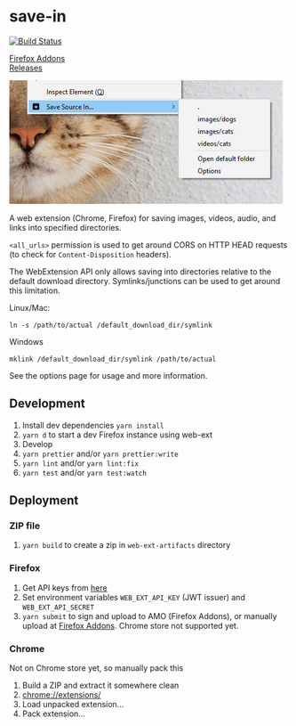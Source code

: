 # save-in

[![Build Status](https://travis-ci.org/gyng/save-in.svg?branch=master)](https://travis-ci.org/gyng/save-in)

[Firefox Addons](https://addons.mozilla.org/en-US/firefox/addon/save-in)<br />
[Releases](https://github.com/gyng/save-in/releases/)

![Screenshot](docs/screenshot.png)

A web extension (Chrome, Firefox) for saving images, videos, audio, and links into specified directories.

`<all_urls>` permission is used to get around CORS on HTTP HEAD requests (to check for `Content-Disposition` headers).

The WebExtension API only allows saving into directories relative to the default download directory. Symlinks/junctions can be used to get around this limitation.

Linux/Mac:

    ln -s /path/to/actual /default_download_dir/symlink

Windows

    mklink /default_download_dir/symlink /path/to/actual

See the options page for usage and more information.

## Development

1. Install dev dependencies `yarn install`
2. `yarn d` to start a dev Firefox instance using web-ext
3. Develop
4. `yarn prettier` and/or `yarn prettier:write`
5. `yarn lint` and/or `yarn lint:fix`
6. `yarn test` and/or `yarn test:watch`

## Deployment

### ZIP file

1. `yarn build` to create a zip in `web-ext-artifacts` directory

### Firefox

1. Get API keys from [here](https://addons.mozilla.org/en-US/developers/addon/api/key/)
2. Set environment variables `WEB_EXT_API_KEY` (JWT issuer) and `WEB_EXT_API_SECRET`
3. `yarn submit` to sign and upload to AMO (Firefox Addons), or manually upload at [Firefox Addons](https://addons.mozilla.org/en-US/developers/addons). Chrome store not supported yet.

### Chrome

Not on Chrome store yet, so manually pack this
1. Build a ZIP and extract it somewhere clean
2. [chrome://extensions/](chrome://extensions/)
3. Load unpacked extension...
4. Pack extension...
